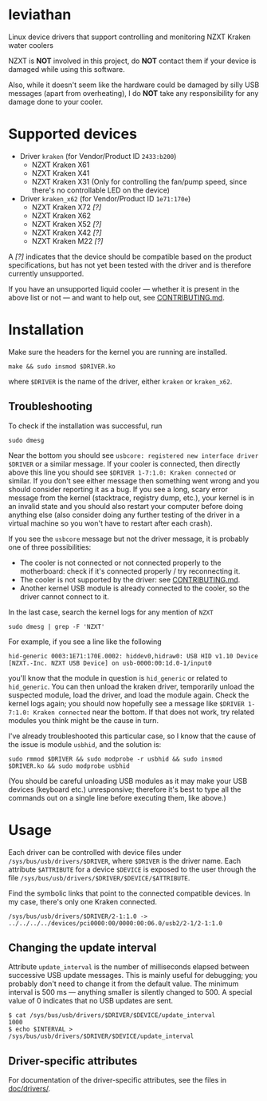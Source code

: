 # leviathan
Linux device drivers that support controlling and monitoring NZXT Kraken water coolers

NZXT is **NOT** involved in this project, do **NOT** contact them if your device is damaged while using this software.

Also, while it doesn't seem like the hardware could be damaged by silly USB messages (apart from overheating), I do **NOT** take any responsibility for any damage done to your cooler.

# Supported devices

* Driver `kraken` (for Vendor/Product ID `2433:b200`)
  * NZXT Kraken X61 
  * NZXT Kraken X41
  * NZXT Kraken X31 (Only for controlling the fan/pump speed, since there's no controllable LED on the device)
* Driver `kraken_x62` (for Vendor/Product ID `1e71:170e`)
  * NZXT Kraken X72 *[?]*
  * NZXT Kraken X62
  * NZXT Kraken X52 *[?]*
  * NZXT Kraken X42 *[?]*
  * NZXT Kraken M22 *[?]*

A *[?]* indicates that the device should be compatible based on the product specifications, but has not yet been tested with the driver and is therefore currently unsupported.

If you have an unsupported liquid cooler — whether it is present in the above list or not — and want to help out, see [CONTRIBUTING.md](CONTRIBUTING.md).

# Installation
Make sure the headers for the kernel you are running are installed.
```Shell
make && sudo insmod $DRIVER.ko
```
where `$DRIVER` is the name of the driver, either `kraken` or `kraken_x62`.

## Troubleshooting
To check if the installation was successful, run
```Shell
sudo dmesg
```
Near the bottom you should see `usbcore: registered new interface driver $DRIVER` or a similar message.
If your cooler is connected, then directly above this line you should see `$DRIVER 1-7:1.0: Kraken connected` or similar.
If you don't see either message then something went wrong and you should consider reporting it as a bug.
If you see a long, scary error message from the kernel (stacktrace, registry dump, etc.), your kernel is in an invalid state and you should also restart your computer before doing anything else (also consider doing any further testing of the driver in a virtual machine so you won't have to restart after each crash).

If you see the `usbcore` message but not the driver message, it is probably one of three possibilities:
* The cooler is not connected or not connected properly to the motherboard: check if it's connected properly / try reconnecting it.
* The cooler is not supported by the driver: see [CONTRIBUTING.md](CONTRIBUTING.md).
* Another kernel USB module is already connected to the cooler, so the driver cannot connect to it.

In the last case, search the kernel logs for any mention of `NZXT`
```Shell
sudo dmesg | grep -F 'NZXT'
```
For example, if you see a line like the following
```
hid-generic 0003:1E71:170E.0002: hiddev0,hidraw0: USB HID v1.10 Device [NZXT.-Inc. NZXT USB Device] on usb-0000:00:1d.0-1/input0
```
you'll know that the module in question is `hid_generic` or related to `hid_generic`.
You can then unload the kraken driver, temporarily unload the suspected module, load the driver, and load the module again.
Check the kernel logs again; you should now hopefully see a message like `$DRIVER 1-7:1.0: Kraken connected` near the bottom.
If that does not work, try related modules you think might be the cause in turn.

I've already troubleshooted this particular case, so I know that the cause of the issue is module `usbhid`, and the solution is:
```Shell
sudo rmmod $DRIVER && sudo modprobe -r usbhid && sudo insmod $DRIVER.ko && sudo modprobe usbhid
```
(You should be careful unloading USB modules as it may make your USB devices (keyboard etc.) unresponsive; therefore it's best to type all the commands out on a single line before executing them, like above.)

# Usage
Each driver can be controlled with device files under `/sys/bus/usb/drivers/$DRIVER`, where `$DRIVER` is the driver name.
Each attribute `$ATTRIBUTE` for a device `$DEVICE` is exposed to the user through the file `/sys/bus/usb/drivers/$DRIVER/$DEVICE/$ATTRIBUTE`.

Find the symbolic links that point to the connected compatible devices.
In my case, there's only one Kraken connected.
```Shell
/sys/bus/usb/drivers/$DRIVER/2-1:1.0 -> ../../../../devices/pci0000:00/0000:00:06.0/usb2/2-1/2-1:1.0
```

## Changing the update interval
Attribute `update_interval` is the number of milliseconds elapsed between successive USB update messages.
This is mainly useful for debugging; you probably don't need to change it from the default value.
The minimum interval is 500 ms — anything smaller is silently changed to 500.
A special value of 0 indicates that no USB updates are sent.
```Shell
$ cat /sys/bus/usb/drivers/$DRIVER/$DEVICE/update_interval
1000
$ echo $INTERVAL > /sys/bus/usb/drivers/$DRIVER/$DEVICE/update_interval
```

## Driver-specific attributes

For documentation of the driver-specific attributes, see the files in [doc/drivers/](doc/drivers/).
